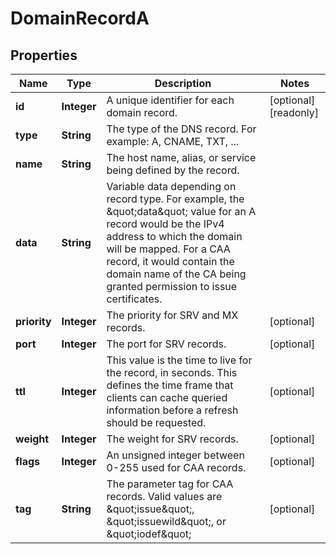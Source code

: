 

# DomainRecordA


## Properties

| Name | Type | Description | Notes |
|------------ | ------------- | ------------- | -------------|
|**id** | **Integer** | A unique identifier for each domain record. |  [optional] [readonly] |
|**type** | **String** | The type of the DNS record. For example: A, CNAME, TXT, ... |  |
|**name** | **String** | The host name, alias, or service being defined by the record. |  |
|**data** | **String** | Variable data depending on record type. For example, the \&quot;data\&quot; value for an A record would be the IPv4 address to which the domain will be mapped. For a CAA record, it would contain the domain name of the CA being granted permission to issue certificates. |  |
|**priority** | **Integer** | The priority for SRV and MX records. |  [optional] |
|**port** | **Integer** | The port for SRV records. |  [optional] |
|**ttl** | **Integer** | This value is the time to live for the record, in seconds. This defines the time frame that clients can cache queried information before a refresh should be requested. |  [optional] |
|**weight** | **Integer** | The weight for SRV records. |  [optional] |
|**flags** | **Integer** | An unsigned integer between 0-255 used for CAA records. |  [optional] |
|**tag** | **String** | The parameter tag for CAA records. Valid values are \&quot;issue\&quot;, \&quot;issuewild\&quot;, or \&quot;iodef\&quot; |  [optional] |



